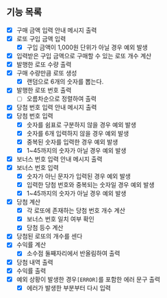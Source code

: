 ## 기능 목록

- [x] 구매 금액 입력 안내 메시지 출력
- [x] 로또 구입 금액 입력
    -[x] 구입 금액이 1,000원 단위가 아닐 경우 예외 발생
-[x] 입력받은 구입 금액으로 구매할 수 있는 로또 개수 계산
-[x] 발행한 로또 수량 출력
-[x] 구매 수량만큼 로또 생성
    -[x] 랜덤으로 6개의 숫자를 뽑는다.
-[x] 발행한 로또 번호 출력
    -[ ] 오름차순으로 정렬하여 출력
- [x] 당첨 번호 입력 안내 메시지 출력
- [x] 당첨 번호 입력
    -[x] 숫자를 쉼표로 구분하지 않을 경우 예외 발생
    -[x] 숫자를 6개 입력하지 않을 경우 예외 발생
    -[x] 중복된 숫자를 입력한 경우 예외 발생
    -[x] 1~45까지의 숫자가 아닐 경우 예외 발생
- [x] 보너스 번호 입력 안내 메시지 출력
- [x] 보너스 번호 입력
    -[x] 숫자가 아닌 문자가 입력된 경우 예외 발생
    -[x] 입력한 당첨 번호와 중복되는 숫자일 경우 예외 발생
    -[x] 1~45까지의 숫자가 아닐 경우 예외 발생
- [x] 당첨 계산
  - [x] 각 로또에 존재하는 당첨 번호 개수 계산
  - [x] 보너스 번호 일치 여부 확인
  - [x] 당첨 등수 계산
- [x] 당첨된 로또의 개수를 센다
- [x] 수익률 계산
    -[x] 소수점 둘째자리에서 반올림하여 출력
- [x] 당첨 내역 출력
- [x] 수익률 출력
- [x] 예외 상황이 발생한 경우`[ERROR]`를 포함한 에러 문구 출력
    -[x] 에러가 발생한 부분부터 다시 입력